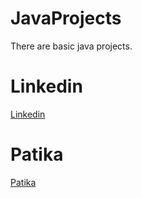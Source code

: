 # JavaProjects
There are basic java projects.
# Linkedin
[Linkedin](https://www.linkedin.com/in/mehmet-ar%C4%B1kan-861a44149/)
# Patika
[Patika](https://app.patika.dev/mehmetarikannn)
